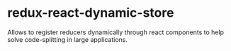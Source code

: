 # redux-react-dynamic-store
Allows to register reducers dynamically through react components to help solve code-splitting in large applications.
